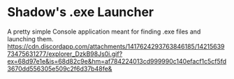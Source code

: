 # Shadow's .exe Launcher
A pretty simple Console application meant for finding .exe files and launching them.
https://cdn.discordapp.com/attachments/1417624293763846185/1421563973475631277/explorer_DzkB98Js0i.gif?ex=68d97e1e&is=68d82c9e&hm=af784224013cd999990c140efacf1c5cf5fd3670dd556305e509c2f6d37b48fe&

